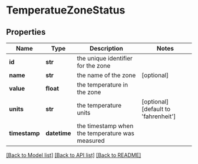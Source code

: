 # TemperatueZoneStatus

## Properties
Name | Type | Description | Notes
------------ | ------------- | ------------- | -------------
**id** | **str** | the unique identifier for the zone | 
**name** | **str** | the name of the zone | [optional] 
**value** | **float** | the temperature in the zone | 
**units** | **str** | the temperature units | [optional] [default to 'fahrenheit']
**timestamp** | **datetime** | the timestamp when the temperature was measured | 

[[Back to Model list]](../README.md#documentation-for-models) [[Back to API list]](../README.md#documentation-for-api-endpoints) [[Back to README]](../README.md)

